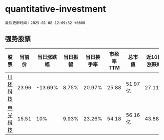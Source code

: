 # quantitative-investment

`最后更新时间：2025-01-08 12:09:52 +0800`

## 强势股票

|股票|当前价|当日涨跌幅|当日振幅|当日换手率|市盈率TTM|总市值|近10日涨跌幅|
|----|----|----|----|----|----|----|----|
|[川环科技](https://xueqiu.com/S/SZ300547)|23.96|-13.69%|8.75%|20.97%|25.88|51.97亿|27.11%|
|[电光科技](https://xueqiu.com/S/SZ002730)|15.51|10%|9.93%|23.26%|54.18|56.16亿|43.88%|
